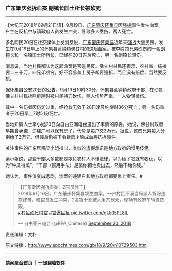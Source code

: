 ### 广东肇庆强拆血案 副镇长国土所长被砍死
------------------------

<p>【大纪元2018年09月21日讯】9月19日，<a href="http://www.epochtimes.com/gb/tag/%E5%B9%BF%E4%B8%9C%E8%82%87%E5%BA%86%E6%80%80%E9%9B%86%E5%8E%BF.html">广东肇庆怀集县</a>因<a href="http://www.epochtimes.com/gb/tag/%E5%BC%BA%E6%8B%86.html">强拆</a>事件发生血案。户主在反抗中与镇政府人员发生冲突，导致多人受伤、两人死亡。</p>
<p>多名网民20日在社交媒体上发消息说，<a href="http://www.epochtimes.com/gb/tag/%E5%B9%BF%E4%B8%9C%E8%82%87%E5%BA%86%E6%80%80%E9%9B%86%E5%8E%BF.html">广东肇庆怀集县</a>近年来<a href="http://www.epochtimes.com/gb/tag/%E5%BC%BA%E6%8B%86.html">强拆</a>大量民房。发生在9月19日早上的怀集县蓝钟镇佛甘村的这起血案，被李姓四兄弟砍伤的一名<a href="http://www.epochtimes.com/gb/tag/%E5%89%AF%E9%95%87%E9%95%BF.html">副镇长</a>和一名镇<a href="http://www.epochtimes.com/gb/tag/%E5%9B%BD%E5%9C%9F%E6%89%80%E6%89%80%E9%95%BF.html">国土所所长</a>，已经在20日先后死亡，另一名副镇长轻伤。</p>
<p>消息说，当地村民都认为这起命案是官逼民反。佛甘村村民还表示，农村盖一栋楼要二三十万，四兄弟很穷，好不容易盖上房子却要强拆，而且没有赔偿，当然要反抗。</p>
<p>据怀集县公安20日的公告，9月19日10时30分，怀集县蓝钟镇政府干部，在动员佛甘村村民拆除房屋时被村民持刀砍伤，两人伤势严重、一人受轻微伤。</p>
<p>其中一名伤者因伤势过重，经抢救无效于20日凌晨约零时36分死亡；另一名伤重者于20日早上7时51分死亡。</p>
<p>当地知情人士李小姐20日向自由亚洲电台道出了事情的原委。她说，佛甘村政府早期曾承诺，违建户可以保有房子，代价是每户交2万元。据说，这四兄弟每人分别给了2万元，但最后仍被下令拆房才酿成血腥抗拆事件。</p>
<p>关注事件的广东居民梁小姐指出，类似的虚假承诺是地方政府的惯用伎俩。</p>
<p>梁小姐说，那些干部大多数都是欺负农村人不懂法律，以为给了钱就有收获，以为“种瓜得瓜”。“干部（惯用手法）是骗你把地卖出去，然后不给你钱。”</p>
<p>她认为，事件演变成悲剧，涉案的违建户和地方政府都要负上责任。#</p>
<blockquote class="twitter-tweet" data-lang="en">
<p dir="ltr" lang="zh">【广东肇庆强拆血案：2官员死亡】<br />
2018年9月19日，广东肇庆怀集县发生血案。一户村民不满当局派人拆除违章建筑，和官员发生冲突。2名镇干部被人用刀砍死，现场有政府车辆遭焚毁。<br />
<a href="https://twitter.com/hashtag/%E6%9D%91%E6%B0%91%E7%A0%8D%E6%AD%BB%E6%9D%91%E5%AE%98?src=hash&amp;ref_src=twsrc%5Etfw">#村民砍死村官</a> <a href="https://twitter.com/hashtag/%E5%AE%98%E9%80%BC%E6%B0%91%E5%8F%8D?src=hash&amp;ref_src=twsrc%5Etfw">#官逼民反</a> <a href="https://t.co/gUj05PL8lL">pic.twitter.com/gUj05PL8lL</a></p>
<p>— 自由亚洲电台 (@RFA_Chinese) <a href="https://twitter.com/RFA_Chinese/status/1042822003873468416?ref_src=twsrc%5Etfw">September 20, 2018</a></p></blockquote>
<p><script async src="https://platform.twitter.com/widgets.js" charset="utf-8"></script></p>
<p>责任编辑：文朴</p>

原文链接：http://www.epochtimes.com/gb/18/9/20/n10729503.htm


------------------------
#### [禁闻聚合首页](https://github.com/gfw-breaker/banned-news/blob/master/README.md) &nbsp;|&nbsp;  [一键翻墙软件](https://github.com/gfw-breaker/nogfw/blob/master/README.md)